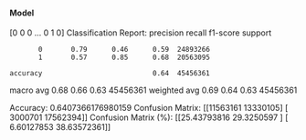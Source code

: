 #### Model
[0 0 0 ... 0 1 0]
Classification Report:
              precision    recall  f1-score   support

           0       0.79      0.46      0.59  24893266
           1       0.57      0.85      0.68  20563095

    accuracy                           0.64  45456361
   macro avg       0.68      0.66      0.63  45456361
weighted avg       0.69      0.64      0.63  45456361

Accuracy: 0.6407366176980159
Confusion Matrix:
[[11563161 13330105]
 [ 3000701 17562394]]
Confusion Matrix (%):
[[25.43793816 29.3250597 ]
 [ 6.60127853 38.63572361]]
